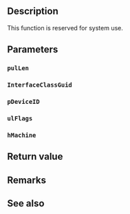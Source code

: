 ## Description

This function is reserved for system use.

## Parameters

### `pulLen`

### `InterfaceClassGuid`

### `pDeviceID`

### `ulFlags`

### `hMachine`

## Return value

## Remarks

## See also